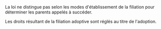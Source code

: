 La loi ne distingue pas selon les modes d'établissement de la filiation pour déterminer les parents appelés à succéder.

Les droits résultant de la filiation adoptive sont réglés au titre de l'adoption.
